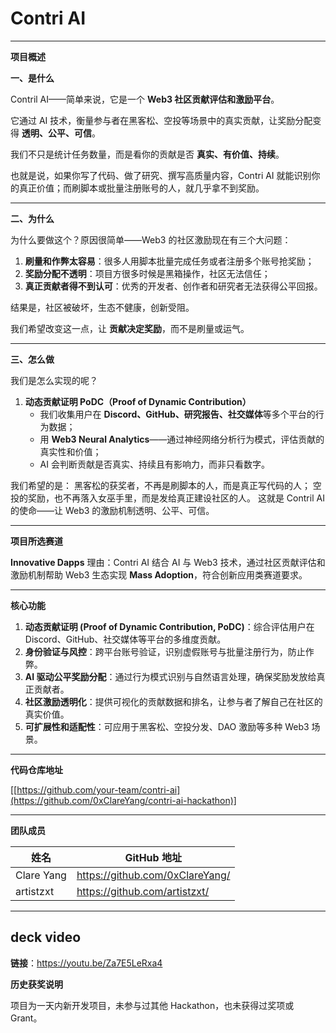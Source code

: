 # **Contri AI**

---

**项目概述**

**一、是什么**

Contril AI——简单来说，它是一个 **Web3 社区贡献评估和激励平台**。

它通过 AI 技术，衡量参与者在黑客松、空投等场景中的真实贡献，让奖励分配变得 **透明、公平、可信**。

我们不只是统计任务数量，而是看你的贡献是否 **真实、有价值、持续**。

也就是说，如果你写了代码、做了研究、撰写高质量内容，Contri AI 就能识别你的真正价值；而刷脚本或批量注册账号的人，就几乎拿不到奖励。

---

**二、为什么**

为什么要做这个？原因很简单——Web3 的社区激励现在有三个大问题：

1. **刷量和作弊太容易**：很多人用脚本批量完成任务或者注册多个账号抢奖励；
2. **奖励分配不透明**：项目方很多时候是黑箱操作，社区无法信任；
3. **真正贡献者得不到认可**：优秀的开发者、创作者和研究者无法获得公平回报。

结果是，社区被破坏，生态不健康，创新受阻。

我们希望改变这一点，让 **贡献决定奖励**，而不是刷量或运气。

---

**三、怎么做**

我们是怎么实现的呢？

1. **动态贡献证明 PoDC（Proof of Dynamic Contribution）**
    - 我们收集用户在 **Discord、GitHub、研究报告、社交媒体**等多个平台的行为数据；
    - 用 **Web3 Neural Analytics**——通过神经网络分析行为模式，评估贡献的真实性和价值；
    - AI 会判断贡献是否真实、持续且有影响力，而非只看数字。

我们希望的是： 黑客松的获奖者，不再是刷脚本的人，而是真正写代码的人； 空投的奖励，也不再落入女巫手里，而是发给真正建设社区的人。 这就是 Contril AI 的使命——让 Web3 的激励机制透明、公平、可信。

---

**项目所选赛道**

**Innovative Dapps** 理由：Contri AI 结合 AI 与 Web3 技术，通过社区贡献评估和激励机制帮助 Web3 生态实现 **Mass Adoption**，符合创新应用类赛道要求。

---

**核心功能**

1. **动态贡献证明 (Proof of Dynamic Contribution, PoDC)**：综合评估用户在 Discord、GitHub、社交媒体等平台的多维度贡献。
2. **身份验证与风控**：跨平台账号验证，识别虚假账号与批量注册行为，防止作弊。
3. **AI 驱动公平奖励分配**：通过行为模式识别与自然语言处理，确保奖励发放给真正贡献者。
4. **社区激励透明化**：提供可视化的贡献数据和排名，让参与者了解自己在社区的真实价值。
5. **可扩展性和适配性**：可应用于黑客松、空投分发、DAO 激励等多种 Web3 场景。

---

**代码仓库地址**

[[https://github.com/your-team/contri-ai](https://github.com/0xClareYang/contri-ai-hackathon)]

---

**团队成员**

| **姓名** | **GitHub 地址** |
| --- | --- |
| Clare Yang | https://github.com/0xClareYang/ |
| artistzxt | https://github.com/artistzxt/ |

---

## deck video

**链接**：https://youtu.be/Za7E5LeRxa4

**历史获奖说明**

项目为一天内新开发项目，未参与过其他 Hackathon，也未获得过奖项或 Grant。